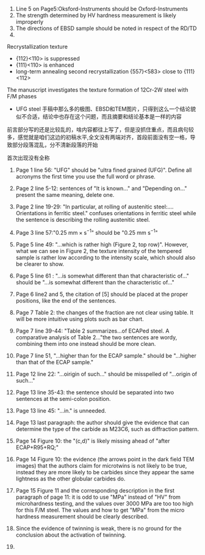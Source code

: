 
1. Line 5 on Page5:Oksford-Instruments should be Oxford-Instruments
2. The strength determined by HV hardness measurement is likely improperly
3. The directions of EBSD sample should be noted in respect of the RD/TD
4. 

Recrystallization texture
- {112}<110> is suppressed
- {111}<110> is enhanced
- long-term annealing second recrystallization {557}<583> close to {111}<112>

The manuscript investigates the texture formation of 12Cr-2W steel with F/M phases 

- UFG steel 
手稿中那么多的极图、EBSD和TEM图片，只得到这么一个结论貌似不合适，结论中也存在这个问题，而且摘要和结论基本是一样的内容

前言部分写的还是比较乱的，啥内容都往上写了，但是没抓住重点，而且病句较多，感觉就是咱们这边的初稿水平,全文没有两端对齐，首段前面没有空一格，导致部分段落混乱，分不清新段落的开始

首次出现没有全称

1.  Page 1 line 56: "UFG" should be "ultra fined grained (UFG)".  Define all acronyms the first time you use the full word or phrase.


2. Page 2 line 5-12: sentences of "It is known..." and "Depending on..." present the same meaning, delete one.
3.  Page 2 line 19-29: "In particular, at rolling of austenitic steel:.... Orientations in ferritic steel." confuses orientations in ferritic steel  while the sentence is describing the rolling austenitic steel. 
4. Page 3 line 57:"$\mathrm{0.25~mm\times s^{-1}}$" should be "$\mathrm{0.25~mm~s^{-1}}$"
5. Page 5 line 49: "...which is rather high (Figure 2, top row)". However, what we can see in Figure 2, the texture intensity of the tempered sample is rather low according to the intensity scale, which should also be clearer to show.
6. Page 5 line 61 : "...is somewhat different than that characteristic of..." should be "...is somewhat different than the characteristic of..."
7. Page 6 line2 and 5, the citation of [5] should be placed at the proper positions, like the end of the sentences.
8. Page 7 Table 2: the changes of the fraction are not clear using table. It will be more intuitive using plots such as bar chart.
9. Page 7 line 39-44: "Table 2 summarizes...of ECAPed steel. A comparative analysis of Table 2..."the two sentences are wordy, combining them into one instead should be more clean. 
10. Page 7 line 51, "...higher than for the ECAP sample." should be "...higher than that of the ECAP sample."
11. Page 12 line 22: "...oirigin of such..." should be misspelled of "...origin of such..."
12. Page 13 line 35-43: the sentence should be separated into two sentences at the semi-colon position.
13. Page 13 line 45: "...in." is unneeded.
14. Page 13 last paragraph: the author should give the evidence that can determine the type of the carbide as M23C6, such as diffraction pattern.
15. Page 14 Figure 10: the "(c,d)" is likely missing ahead of "after ECAP+R95+RQ;"
16. Page 14 Figure 10: the evidence (the arrows  point in the dark field TEM images) that the authors claim for microtwins is not likely to be true, instead they are more likely to be carbides since they appear the same lightness as the other globular carbides do. 
17. Page 15 Figure 11 and the corresponding description in the first paragraph of page 11: it is odd to use "MPa" instead of "HV" from microhardness testing, and the values over 3000 MPa are too too high for this F/M steel. The values and how to get "MPa" from the micro hardness measurement should be clearly described. 
18. Since the evidence of twinning is weak, there is no ground for the conclusion about the activation of twinning. 

2. 